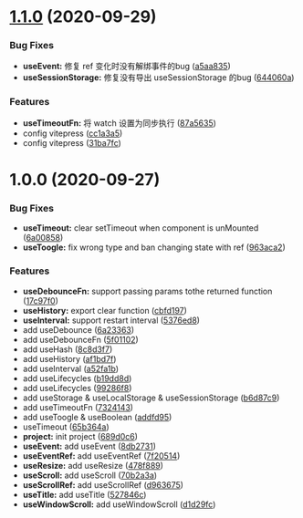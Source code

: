 # [1.1.0](https://github.com/lmhcoding/composition-fn/compare/v1.0.0...v1.1.0) (2020-09-29)


### Bug Fixes

* **useEvent:** 修复 ref 变化时没有解绑事件的bug ([a5aa835](https://github.com/lmhcoding/composition-fn/commit/a5aa835b14e60a8dfd459cf3d6b2a923bc8c6f10))
* **useSessionStorage:** 修复没有导出 useSessionStorage 的bug ([644060a](https://github.com/lmhcoding/composition-fn/commit/644060ade92fce43499bb2ffee36db21baf35ae6))


### Features

* **useTimeoutFn:** 将 watch 设置为同步执行 ([87a5635](https://github.com/lmhcoding/composition-fn/commit/87a5635001eef0ee25cba6abfed89d9d8617fe63))
* config vitepress ([cc1a3a5](https://github.com/lmhcoding/composition-fn/commit/cc1a3a5d728c45c365c687e4bb5a2134aa7658fa))
* config vitepress ([31ba7fc](https://github.com/lmhcoding/composition-fn/commit/31ba7fc3beb62831d9e3647e4acf7224cb4bcc95))

# 1.0.0 (2020-09-27)


### Bug Fixes

* **useTimeout:** clear setTimeout when component is unMounted ([6a00858](https://github.com/lmhcoding/composition-fn/commit/6a008585f49ef0b5f9c4024e2aafc43190dec28b))
* **useToogle:** fix wrong type and ban changing state with ref ([963aca2](https://github.com/lmhcoding/composition-fn/commit/963aca220b609f5a780fe0dcac355d45c2c911cf))


### Features

* **useDebounceFn:** support passing params tothe returned function ([17c97f0](https://github.com/lmhcoding/composition-fn/commit/17c97f0b086c203bb1d71a5d60fac206383c8754))
* **useHistory:** export clear function ([cbfd197](https://github.com/lmhcoding/composition-fn/commit/cbfd197c35ae04096901a418d4868414a5f5397a))
* **useInterval:** support restart interval ([5376ed8](https://github.com/lmhcoding/composition-fn/commit/5376ed8eb76f31c4147aa8d7351b674ea1db8c92))
* add useDebounce ([6a23363](https://github.com/lmhcoding/composition-fn/commit/6a233638c4c7756299fd8084dc1ce6ce3bb5a24f))
* add useDebounceFn ([5f01102](https://github.com/lmhcoding/composition-fn/commit/5f01102d4311586f648c1a37856587d475b2a9d5))
* add useHash ([8c8d3f7](https://github.com/lmhcoding/composition-fn/commit/8c8d3f7e8468093fdb8b60f70f02d06285b3c047))
* add useHistory ([af1bd7f](https://github.com/lmhcoding/composition-fn/commit/af1bd7fa1361927d4f5462f891bbbd354831a48c))
* add useInterval ([a52fa1b](https://github.com/lmhcoding/composition-fn/commit/a52fa1bc1402bb90d3bd35dcf8426d7d4093686c))
* add useLifecycles ([b19dd8d](https://github.com/lmhcoding/composition-fn/commit/b19dd8ddd4bef7e6543ec14119a517378df5353e))
* add useLifecycles ([99286f8](https://github.com/lmhcoding/composition-fn/commit/99286f855c0273de065b6a1974fd400579443755))
* add useStorage & useLocalStorage & useSessionStorage ([b6d87c9](https://github.com/lmhcoding/composition-fn/commit/b6d87c9d79a282b20fecf706896e4138ebf5f27b))
* add useTimeoutFn ([7324143](https://github.com/lmhcoding/composition-fn/commit/73241434f3b9a60c97c4846a61d39437bac35588))
* add useToogle & useBoolean ([addfd95](https://github.com/lmhcoding/composition-fn/commit/addfd95bf2a34f976b013ecb26657874fcaa6846))
* useTimeout ([65b364a](https://github.com/lmhcoding/composition-fn/commit/65b364a9ccdd5d9bcc1645f8655272755c2bd01f))
* **project:** init project ([689d0c6](https://github.com/lmhcoding/composition-fn/commit/689d0c6b172595bae67acd645fad00d423bad61c))
* **useEvent:** add useEvent ([8db2731](https://github.com/lmhcoding/composition-fn/commit/8db273151287b7a80f5c3e7c4a269276a9571037))
* **useEventRef:** add useEventRef ([7f20514](https://github.com/lmhcoding/composition-fn/commit/7f205140cb3d426fb8ee52767dd6e2d690a96be4))
* **useResize:** add useResize ([478f889](https://github.com/lmhcoding/composition-fn/commit/478f88979d827633cfbdbc5b59c785306c831347))
* **useScroll:** add useScroll ([70b2a3a](https://github.com/lmhcoding/composition-fn/commit/70b2a3a1b2debc0e489ee9dca7b2f950326ba64b))
* **useScrollRef:** add useScrollRef ([d963675](https://github.com/lmhcoding/composition-fn/commit/d963675572148f6529224aab8a056dd6b4daf99b))
* **useTitle:** add useTitle ([527846c](https://github.com/lmhcoding/composition-fn/commit/527846c813304ceeee11f7095997f46026bbe724))
* **useWindowScroll:** add useWindowScroll ([d1d29fc](https://github.com/lmhcoding/composition-fn/commit/d1d29fc0b4785b581990d117f6dab36b1c202c4c))
